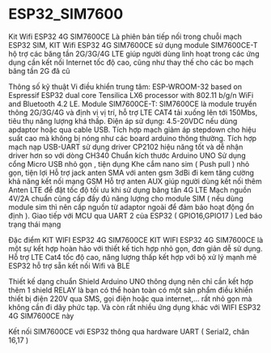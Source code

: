 # ESP32_SIM7600
Kit Wifi ESP32 4G SIM7600CE
Là phiên bản tiếp nối trong chuỗi mạch ESP32 SIM, KIT Wifi ESP32 4G SIM7600CE sử dụng module SIM7600CE-T hộ trợ các băng tần 2G/3G/4G LTE giúp người dùng linh hoạt trong các ứng dụng cần kết nối Internet tốc độ cao, cũng như thay thế cho các bo mạch băng tần 2G đã cũ

Thông số kỹ thuật
Vi điều khiển trung tâm: ESP-WROOM-32 based on Espressif ESP32 dual core Tensilica LX6 processor with 802.11 b/g/n WiFi and Bluetooth 4.2 LE.
Module SIM7600CE-T: SIM7600CE là module truyền thông 2G/3G/4G và định vị vị trí, hỗ trợ LTE CAT4 tải xuống lên tới 150Mbs, tiêu thụ năng lượng khá thấp.
Điện áp sử dụng: 4.5-20VDC nếu dùng apdaptor hoặc qua cable USB. Tích hợp mạch giảm áp stepdown cho hiệu suất cao mà không bị nóng như các board arduino thông thường.
Tích hợp mạch nạp USB-UART sử dụng driver CP2102 hiệu năng tốt và dễ nhận driver hơn so với dòng CH340
Chuẩn kích thước Arduino UNO
Sử dụng cổng Micro USB nhỏ gọn , tiện dụng
Khe cắm nano sim ( Push pull ) nhỏ gọn, tiện lợi
Hỗ trợ jack anten SMA với  anten gsm 3dBi đi kem tăng cường khả năng kết nối mạng GSM
Hỗ trợ anten AUX giúp người dùng kết nối thêm Anten LTE để đặt tốc độ tối ưu khi sử dụng băng tần 4G LTE
Mạch nguồn 4V/2A chuẩn cũng cấp đầy đủ năng lượng cho module SIM ( nếu dùng module sim thì nên cấp nguồn từ adaptor ngoài để đảm bảo hoạt động ổn định ).
Giao tiếp với MCU qua UART 2 của ESP32 ( GPIO16,GPIO17 )
Led báo trạng thái mạng

Đặc điểm KIT WIFI ESP32 4G SIM7600CE
KIT WIFI ESP32 4G SIM7600CE là một sự kết hợp hoàn hảo với thiết kế tich hợp nhỏ gọn, đơn giản dễ sử dụng. Hỗ trợ LTE Cat4 tốc độ cao, năng lượng thấp kết hợp với bộ xử lý mạnh mẽ ESP32 hỗ trợ sẵn kết nối Wifi và BLE

Thiết kế dạng chuẩn Shield Arduino UNO thông dụng nên chỉ cần kết hợp thêm 1 shield RELAY là bạn có thể hoàn toàn có một sản phẩm điều khiển thiết bị điện 220V qua SMS, gọi điện hoặc qua internet,… rất nhỏ gọn mà không cần đi dây phức tạp. Và còn rất nhiều ứng dụng khác với WIFI ESP32 4G SIM7600CE  này

Kết nối SIM7600CE với ESP32 thông qua hardware UART ( Serial2, chân 16,17 )
